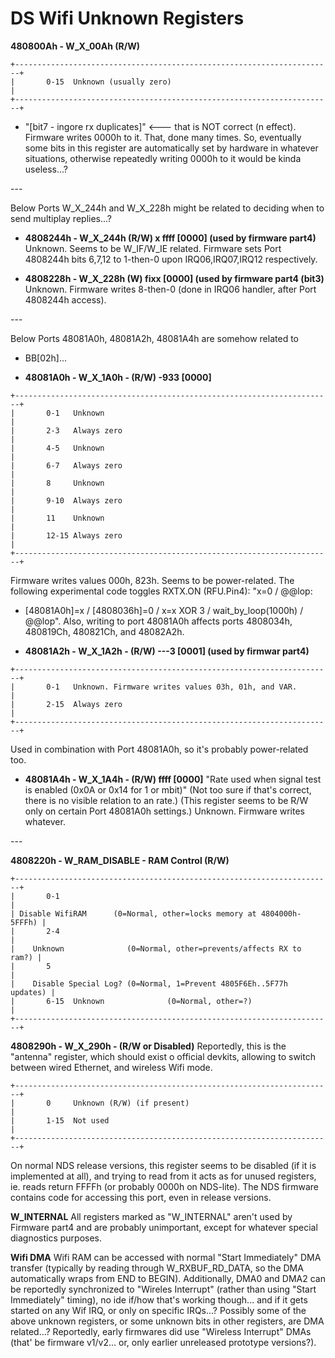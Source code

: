 # DS Wifi Unknown Registers


**480800Ah - W_X_00Ah (R/W)**

```
+-----------------------------------------------------------------------+
|       0-15  Unknown (usually zero)                                    |
+-----------------------------------------------------------------------+
```

- \"\[bit7 - ingore rx duplicates\]\" \<\-\-- that is NOT correct (n
effect).
Firmware writes 0000h to it. That, done many times. So, eventually some
bits in this register are automatically set by hardware in whatever
situations, otherwise repeatedly writing 0000h to it would be kinda
useless\...?

\-\--

Below Ports W_X_244h and W_X_228h might be related to deciding when to
send multiplay replies\...?

- **4808244h - W_X_244h (R/W) x ffff \[0000\] (used by firmware part4)**
Unknown. Seems to be W_IF/W_IE related. Firmware sets Port 4808244h bits
6,7,12 to 1-then-0 upon IRQ06,IRQ07,IRQ12 respectively.

- **4808228h - W_X_228h (W) fixx \[0000\] (used by firmware part4
(bit3)**
Unknown. Firmware writes 8-then-0 (done in IRQ06 handler, after Port
4808244h access).

\-\--

Below Ports 48081A0h, 48081A2h, 48081A4h are somehow related to
- BB\[02h\]\...

- **48081A0h - W_X_1A0h - (R/W) -933 \[0000\]**

```
+-----------------------------------------------------------------------+
|       0-1   Unknown                                                   |
|       2-3   Always zero                                               |
|       4-5   Unknown                                                   |
|       6-7   Always zero                                               |
|       8     Unknown                                                   |
|       9-10  Always zero                                               |
|       11    Unknown                                                   |
|       12-15 Always zero                                               |
+-----------------------------------------------------------------------+
```

Firmware writes values 000h, 823h. Seems to be power-related. The
following experimental code toggles RXTX.ON (RFU.Pin4): \"x=0 / @@lop: 
- \[48081A0h\]=x / \[4808036h\]=0 / x=x XOR 3 / wait_by_loop(1000h) / 
@@lop\".
Also, writing to port 48081A0h affects ports 4808034h, 480819Ch,
480821Ch, and 48082A2h.

- **48081A2h - W_X_1A2h - (R/W) \-\--3 \[0001\] (used by firmwar
part4)**

```
+-----------------------------------------------------------------------+
|       0-1   Unknown. Firmware writes values 03h, 01h, and VAR.        |
|       2-15  Always zero                                               |
+-----------------------------------------------------------------------+
```

Used in combination with Port 48081A0h, so it\'s probably power-related
too.

- **48081A4h - W_X_1A4h - (R/W) ffff \[0000\]**
\"Rate used when signal test is enabled (0x0A or 0x14 for 1 or 
mbit)\"
(Not too sure if that\'s correct, there is no visible relation to an
rate.)
(This register seems to be R/W only on certain Port 48081A0h settings.)
Unknown. Firmware writes whatever.

\-\--

**4808220h - W_RAM_DISABLE - RAM Control (R/W)**

```
+-----------------------------------------------------------------------+
|       0-1                                                             |
| Disable WifiRAM      (0=Normal, other=locks memory at 4804000h-5FFFh) |
|       2-4                                                             |
|    Unknown              (0=Normal, other=prevents/affects RX to ram?) |
|       5                                                               |
|    Disable Special Log? (0=Normal, 1=Prevent 4805F6Eh..5F77h updates) |
|       6-15  Unknown              (0=Normal, other=?)                  |
+-----------------------------------------------------------------------+
```


**4808290h - W_X_290h - (R/W or Disabled)**
Reportedly, this is the \"antenna\" register, which should exist o
official devkits, allowing to switch between wired Ethernet, and
wireless Wifi mode.

```
+-----------------------------------------------------------------------+
|       0     Unknown (R/W) (if present)                                |
|       1-15  Not used                                                  |
+-----------------------------------------------------------------------+
```

On normal NDS release versions, this register seems to be disabled (if
it is implemented at all), and trying to read from it acts as for unused
registers, ie. reads return FFFFh (or probably 0000h on NDS-lite). The
NDS firmware contains code for accessing this port, even in release
versions.

**W_INTERNAL**
All registers marked as \"W_INTERNAL\" aren\'t used by Firmware part4
and are probably unimportant, except for whatever special diagnostics
purposes.

**Wifi DMA**
Wifi RAM can be accessed with normal \"Start Immediately\" DMA transfer
(typically by reading through W_RXBUF_RD_DATA, so the DMA automatically
wraps from END to BEGIN).
Additionally, DMA0 and DMA2 can be reportedly synchronized to \"Wireles
Interrupt\" (rather than using \"Start Immediately\" timing), no ide
if/how that\'s working though\... and if it gets started on any Wif
IRQ, or only on specific IRQs\...?
Possibly some of the above unknown registers, or some unknown bits in
other registers, are DMA related\...?
Reportedly, early firmwares did use \"Wireless Interrupt\" DMAs (that\'
be firmware v1/v2\... or, only earlier unreleased prototype versions?).



